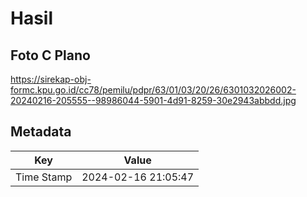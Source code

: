 # Hasil

## Foto C Plano

https://sirekap-obj-formc.kpu.go.id/cc78/pemilu/pdpr/63/01/03/20/26/6301032026002-20240216-205555--98986044-5901-4d91-8259-30e2943abbdd.jpg


## Metadata

| Key        | Value               |
| ---------- | ------------------- |
| Time Stamp | 2024-02-16 21:05:47 |



